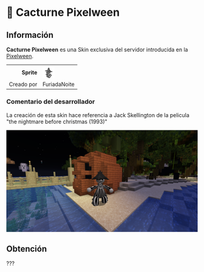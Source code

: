 # 👻 Cacturne Pixelween

## Información

**Cacturne Pixelween** es una Skin exclusiva del servidor introducida en la [Pixelween](./).

|||
| ------------------------------: | -------------------------------------------------------------------------------------------------------------------------------------- |
|                      **Sprite** | ![Sprite de Cacturne Pixelween](../../images/pokemon/pixelween/cacturne-sprite.png)                                                          |                                                                                                             |
|                      Creado por | FuriadaNoite                                                                                                                 |


### Comentario del desarrollador
La creación de esta skin hace referencia a Jack Skellington de la pelicula "the nightmare before christmas (1993)"

![Vistazo en el juego a Cacturne Pixelween](../../images/pokemon/pixelween/cacturne-preview.png)

## Obtención

???
